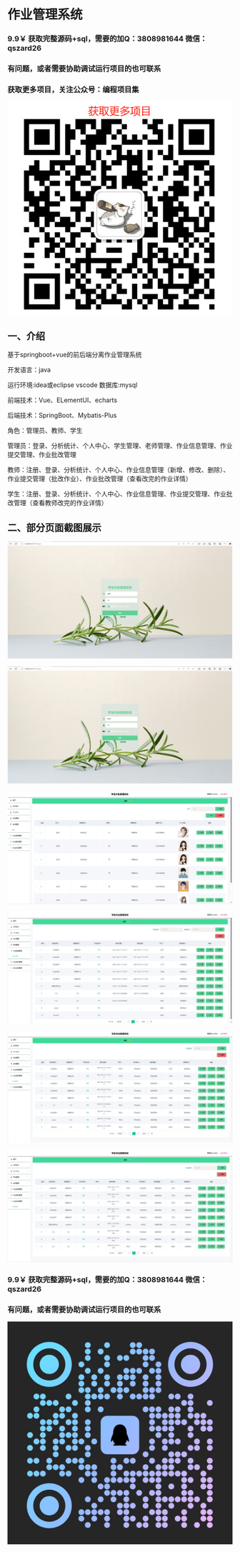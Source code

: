 # 作业管理系统

### 9.9￥ 获取完整源码+sql，需要的加Q：3808981644 微信：qszard26
### 有问题，或者需要协助调试运行项目的也可联系
### 获取更多项目，关注公众号：编程项目集

![img.png](img.png)
## 一、介绍

基于springboot+vue的前后端分离作业管理系统

开发语言：java

运行环境:idea或eclipse vscode 数据库:mysql

前端技术：Vue、ELementUI、echarts

后端技术：SpringBoot、Mybatis-Plus

角色：管理员、教师、学生

管理员：登录、分析统计、个人中心、学生管理、老师管理、作业信息管理、作业提交管理、作业批改管理

教师：注册、登录、分析统计、个人中心、作业信息管理（新增、修改、删除）、作业提交管理（批改作业）、作业批改管理（查看改完的作业详情）

学生：注册、登录、分析统计、个人中心、作业信息管理、作业提交管理、作业批改管理（查看教师改完的作业详情）


## 二、部分页面截图展示

![img.png](imgs/img.png)

![img_1.png](imgs/img_1.png)

![img_2.png](imgs/img_2.png)

![img_3.png](imgs/img_3.png)

![img_4.png](imgs/img_4.png)

![img_5.png](imgs/img_5.png)

### 9.9￥ 获取完整源码+sql，需要的加Q：3808981644 微信：qszard26
### 有问题，或者需要协助调试运行项目的也可联系

![img_6.png](imgs/img_6.png)
